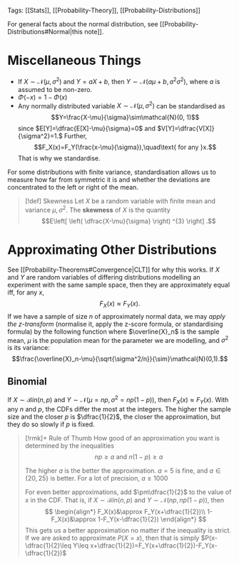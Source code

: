 Tags: [[Stats]], [[Probability-Theory]], [[Probability-Distributions]]

For general facts about the normal distribution, see [[Probability-Distributions#Normal|this note]].
# Miscellaneous Things
- If $X\sim\mathcal{N}(\mu, \sigma^2)$ and $Y=aX+b$, then $Y\sim\mathcal{N}(a\mu+b, a^2\sigma^2)$, where $a$ is assumed to be non-zero.
- $\Phi(-x)=1-\Phi(x)$
- Any normally distributed variable $X\sim\mathcal{N}(\mu, \sigma^2)$ can be standardised as $$Y=\frac{X-\mu}{\sigma}\sim\mathcal{N}(0, 1)$$ since $E[Y]=\dfrac{E[X]-\mu}{\sigma}=0$ and $V[Y]=\dfrac{V[X]}{\sigma^2}=1.$ Further, $$F_X(x)=F_Y(\frac{x-\mu}{\sigma}),\quad\text{ for any }x.$$ That is why we standardise.

For some distributions with finite variance, standardisation allows us to measure how far from symmetric it is and whether the deviations are concentrated to the left or right of the mean.

> [!def] Skewness
> Let $X$ be a random variable with finite mean and variance $\mu,\sigma^{2}.$ The **skewness** of $X$ is the quantity $$E\left[ \left( \dfrac{X-\mu}{\sigma} \right) ^{3} \right] .$$

# Approximating Other Distributions
See [[Probability-Theorems#Convergence|CLT]] for why this works. If $X$ and $Y$ are random variables of differing distributions modelling an experiment with the same sample space, then they are approximately equal iff, for any $x,$ $$F_X(x)\approx F_Y(x).$$
If we have a sample of size $n$ of approximately normal data, we may *apply the z-transform* (normalise it, apply the z-score formula, or standardising formula) by the following function where $\overline{X}_n$ is the sample mean, $\mu$ is the population mean for the parameter we are modelling, and $\sigma^2$ is its variance: $$\frac{\overline{X}_n-\mu}{\sqrt{\sigma^2/n}}{\sim}\mathcal{N}(0,1).$$
## Binomial
If $X\sim\mathcal{B}in(n, p)$ and $Y\sim\mathcal{N}(\mu = np,\sigma^2 = np(1-p))$, then $F_X(x)\approx F_Y(x)$. With any $n$ and $p$, the CDFs differ the most at the integers. The higher the sample size and the closer $p$ is $\dfrac{1}{2}$, the closer the approximation, but they do so slowly if $p$ is fixed.

> [!rmk]+ Rule of Thumb
> How good of an approximation you want is determined by the inequalities $$np\geq a\text{ and }n(1-p)\geq a$$
> 
> The higher $a$ is the better the approximation. $a=5$ is fine, and $a\in\{20, 25\}$ is better. For a lot of precision, $a\geq 1000$
> 
> For even better approximations, add $\pm\dfrac{1}{2}$ to the value of $x$ in the CDF. That is, if $X\sim\mathcal{B}in(n, p)$ and $Y\sim\mathcal{N}(np, np(1-p))$, then 
> $$
> \begin{align*}
> F_X(x)&\approx F_Y(x+\dfrac{1}{2})\\
> 1-F_X(x)&\approx 1-F_Y(x-\dfrac{1}{2})
> \end{align*}
> $$
> This gets us a better approximation no matter if the inequality is strict. If we are asked to approximate $P(X=x)$, then that is simply $P(x-\dfrac{1}{2}\leq Y\leq x+\dfrac{1}{2})=F_Y(x+\dfrac{1}{2})-F_Y(x-\dfrac{1}{2})$
